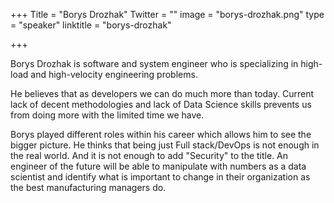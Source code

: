 +++
Title = "Borys Drozhak"
Twitter = ""
image = "borys-drozhak.png"
type = "speaker"
linktitle = "borys-drozhak"

+++

Borys Drozhak is software and system engineer who is specializing in high-load and high-velocity engineering problems. 

He believes that as developers we can do much more than today. Current lack of decent methodologies and lack of Data Science skills prevents us from doing more with the limited time we have.

Borys played different roles within his career which allows him to see the bigger picture. He thinks that being just Full stack/DevOps is not enough in the real world. And it is not enough to add "Security" to the title. An engineer of the future will be able to manipulate with numbers as a data scientist and identify what is important to change in their organization as the best manufacturing managers do.
